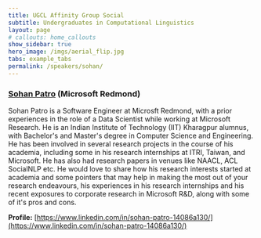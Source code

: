```yaml
---
title: UGCL Affinity Group Social
subtitle: Undergraduates in Computational Linguistics
layout: page
# callouts: home_callouts
show_sidebar: true
hero_image: /imgs/aerial_flip.jpg
tabs: example_tabs
permalink: /speakers/sohan/
---
```


### [Sohan Patro](https://www.linkedin.com/in/sohan-patro-14086a130/) (Microsoft Redmond)

Sohan Patro is a Software Engineer at Microsft Redmond, with a prior experiences in the role of a Data Scientist while working at Microsoft Research. He is an Indian Institute of Technology (IIT) Kharagpur alumnus, with Bachelor's and Master's degree in Computer Science and Engineering. He has been involved in several research projects in the course of his academia, including some in his research internships at ITRI, Taiwan, and Microsoft. He has also had research papers in venues like NAACL, ACL SocialNLP etc. He would love to share how his research interests started at academia and some pointers that may help in making the most out of your research endeavours, his experiences in his research internships and his recent exposures to corporate research in Microsoft R&D, along with some of it's pros and cons.

**Profile:** [https://www.linkedin.com/in/sohan-patro-14086a130/](https://www.linkedin.com/in/sohan-patro-14086a130/)